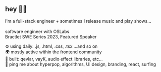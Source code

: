 
## hey 🏄‍♂️ <br/>
i'm a full-stack engineer + sometimes I release music and play shows... <br/><br/>
software engineer with OSLabs <br/>
Bractlet SWE Series 2023, Featured Speaker <br/>

⚙️ using daily: .js, .html, .css, .tsx ...and so on <br/>
🌍 mostly active within the frontend community <br/>
🔧 built: qevlar, vayK, audio effect libraries, etc… <br/>
💬 ping me about hyperpop, algorithms, UI design, branding, react, surfing <br/>
